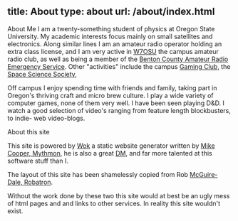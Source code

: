 title: About
type: about
url: /about/index.html
---
About Me
I am a twenty-something student of physics at Oregon State University. My academic interests
focus mainly on small satellites and electronics. Along similar lines I am an amateur radio 
operator holding an extra class license, and I am very active in [W7OSU][w7osu] the campus 
amateur radio club, as well as being a member of the [Benton County Amateur Radio Emergency
Service][bcares]. Other "activities" include the campus [Gaming Club][osuaming], the [Space
Science Society][osuoss], 

Off campus I enjoy spending time with friends and family, taking part in Oregon's thriving 
craft and micro brew culture. I play a wide variety of computer games, none of them very well.
I have been seen playing D&D. I watch a good selection of video's ranging from feature length 
blockbusters, to indie- web video-blogs.

[contact]:/contact

About this site

This site is powered by [Wok][wok] a static website generator written by [Mike Cooper, Mythmon][mythmon], he
is also a great [DM][dm], and far more talented at this software stuff than I.

The layout of this site has been shamelessly copied from Rob [McGuire-Dale, Robatron][robatron].

Without the work done by these two this site would at best be an ugly mess of html pages and
and links to other services. In reality this site wouldn't exist.

[w7osu]:http://oregonstate.edu/groups/w7osu/
[bcares]:http://bcares.org
[osuaming]:http://gaming.oregonstate.edu
[osuoss]:http://chapters.seds.org/osu/
[wok]:http://wok.mythmon.com/
[mythmon]:http://mythmon.com/
[dm]:http://en.wikipedia.org/wiki/Dungeon_Master
[robatron]:http://robmd.net